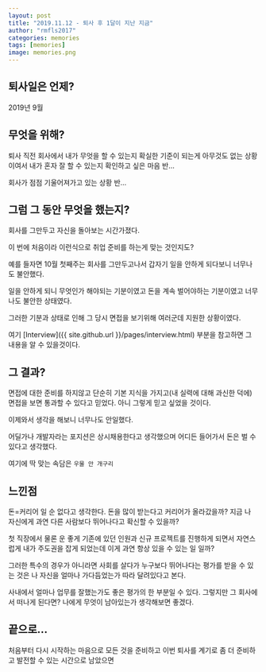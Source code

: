 ```yaml
---
layout: post
title: "2019.11.12 - 퇴사 후 1달이 지난 지금"
author: "rmfls2017"
categories: memories
tags: [memories]
image: memories.png
---
```


## 퇴사일은 언제?

2019년 9월

## 무엇을 위해?

퇴사 직전 회사에서 내가 무엇을 할 수 있는지 확실한 기준이 되는게 아무것도 없는 상황이여서 내가 혼자 잘 할 수 있는지 확인하고 싶은 마음 반...

회사가 점점 기울어져가고 있는 상황 반...

## 그럼 그 동안 무엇을 했는지?

회사를 그만두고 자신을 돌아보는 시간가졌다.

이 번에 처음이라 이런식으로 취업 준비를 하는게 맞는 것인지도?

예를 들자면 10월 첫째주는 회사를 그만두고나서 갑자기 일을 안하게 되다보니 너무나도 불안했다.

일을 안하게 되니 무엇인가 해야되는 기분이였고 돈을 계속 벌어야하는 기분이였고 너무나도 불안한 상태였다.

그러한 기분과 상태로 인해 그 당시 면접을 보기위해 여러군데 지원한 상황이였다.

여기 [Interview]({{ site.github.url }}/pages/interview.html) 부분을 참고하면 그 내용을 알 수 있을것이다.

## 그 결과?

면접에 대한 준비를 하지않고 단순히 기본 지식을 가지고(내 실력에 대해 과신한 덕에) 면접을 보면 통과할 수 있다고 믿었다. 아니 그렇게 믿고 싶었을 것이다.

이제와서 생각을 해보니 너무나도 안일했다.

어딜가나 개발자라는 포지션은 상시채용한다고 생각했으며 어디든 들어가서 돈은 벌 수 있다고 생각했다.

여기에 딱 맞는 속담은 `우물 안 개구리`

## 느낀점

돈=커리어 일 순 없다고 생각한다. 돈을 많이 받는다고 커리어가 올라갔을까? 지금 나 자신에게 과연 다른 사람보다 뛰어나다고 확신할 수 있을까?

첫 직장에서 물론 운 좋게 기존에 있던 인원과 신규 프로젝트를 진행하게 되면서 자연스럽게 내가 주도권을 잡게 되었는데 이게 과연 항상 있을 수 있는 일 일까?

그러한 특수의 경우가 아니라면 사회를 살다가 누구보다 뛰어나다는 평가를 받을 수 있는 것은 나 자신을 얼마나 가다듬었는가 따라 달려있다고 본다.

사내에서 얼마나 업무를 잘했는가도 좋은 평가의 한 부분일 수 있다. 그렇지만 그 회사에서 떠나게 된다면? 나에게 무엇이 남아있는가 생각해보면 좋겠다.

## 끝으로...

처음부터 다시 시작하는 마음으로 모든 것을 준비하고 이번 퇴사를 계기로 좀 더 준비하고 발전할 수 있는 시간으로 남았으면
